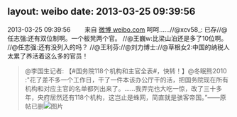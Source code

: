 layout: weibo
date: 2013-03-25 09:39:56
---
2013-03-25 09:39:56  &nbsp;&nbsp;&nbsp;&nbsp;&nbsp;&nbsp; 来自 <a href="http://weibo.com/" rel="nofollow">微博 weibo.com</a>
呵呵……//@xcv58_: 已存//@任志强:还有双位制啊。一个板凳两个官。 //@王巍w:比梁山泊还是多了10位啊。 //@任志强:还有没列入的吗？ //@王利芬://@刘力博士://@草根女2:中国的纳税人太累了养活着这么多的官员！
>  @李国生记者: 【#国务院118个机构和主官全表#，快转！】@冬眠熊2010 :"花了差不多一个工作日，干了一件本该办公厅干的活，把国务院现在所有机构和对应主官的名单都列出来了。……我弄完也大吃一惊，改了三十多年，央府居然还有118个机构，这岂止是蛛网，简直就是骇客帝国。”——原帖已删 ​​​
>  ![图片](https://ww4.sinaimg.cn/large/8a731fd8jw1e317xwaz8pj.jpg)
